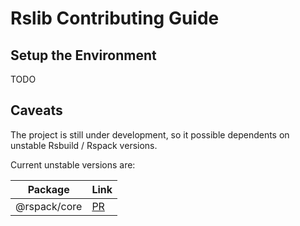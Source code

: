 # Rslib Contributing Guide

## Setup the Environment

TODO

## Caveats

The project is still under development, so it possible dependents on unstable Rsbuild / Rspack versions.

Current unstable versions are:

| Package      | Link                                                    |
| ------------ | ------------------------------------------------------- |
| @rspack/core | [PR](https://github.com/web-infra-dev/rspack/pull/7210) |
